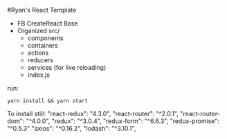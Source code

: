 #Ryan's React Template

* FB CreateReact Base
* Organized src/
  * components
  * containers
  * actions
  * reducers
  * services (for live reloading)
  * index.js


run:
```
yarn install && yarn start
```

To install still:
"react-redux": "4.3.0",
    "react-router": "^2.0.1",
    "react-router-dom": "^4.0.0",
    "redux": "^3.0.4",
    "redux-form": "^6.6.3",
    "redux-promise": "^0.5.3"
    "axios": "^0.16.2",
    "lodash": "^3.10.1",
